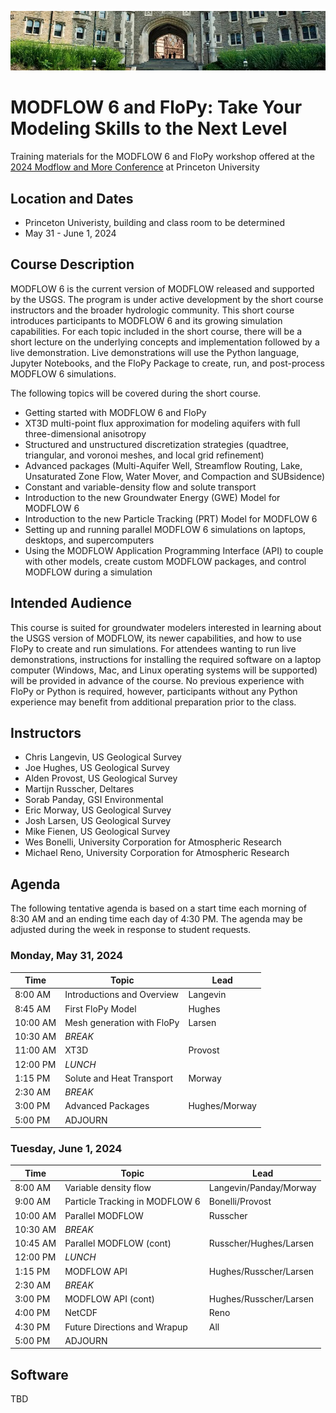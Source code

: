 ![alt](images/header.png)

# MODFLOW 6 and FloPy: Take Your Modeling Skills to the Next Level
Training materials for the MODFLOW 6 and FloPy workshop offered at the [2024 Modflow and More Conference](https://igwmc.princeton.edu/modflow/) at Princeton University

## Location and Dates
* Princeton Univeristy, building and class room to be determined
* May 31 - June 1, 2024


## Course Description
MODFLOW 6 is the current version of MODFLOW released and supported by the USGS.  The program is under active development by the short course instructors and the broader hydrologic community.  This short course introduces participants to MODFLOW 6 and its growing simulation capabilities.  For each topic included in the short course, there will be a short lecture on the underlying concepts and implementation followed by a live demonstration.  Live demonstrations will use the Python language, Jupyter Notebooks, and the FloPy Package to create, run, and post-process MODFLOW 6 simulations. 

The following topics will be covered during the short course.
*	Getting started with MODFLOW 6 and FloPy
*	XT3D multi-point flux approximation for modeling aquifers with full three-dimensional anisotropy
*	Structured and unstructured discretization strategies (quadtree, triangular, and voronoi meshes, and local grid refinement)
*	Advanced packages (Multi-Aquifer Well, Streamflow Routing, Lake, Unsaturated Zone Flow, Water Mover, and Compaction and SUBsidence)
*	Constant and variable-density flow and solute transport
*	Introduction to the new Groundwater Energy (GWE) Model for MODFLOW 6
*	Introduction to the new Particle Tracking (PRT) Model for MODFLOW 6
*	Setting up and running parallel MODFLOW 6 simulations on laptops, desktops, and supercomputers
*	Using the MODFLOW Application Programming Interface (API) to couple with other models, create custom MODFLOW packages, and control MODFLOW during a simulation

## Intended Audience
This course is suited for groundwater modelers interested in learning about the USGS version of MODFLOW, its newer capabilities, and how to use FloPy to create and run simulations.  For attendees wanting to run live demonstrations, instructions for installing the required software on a laptop computer (Windows, Mac, and Linux operating systems will be supported) will be provided in advance of the course.  No previous experience with FloPy or Python is required, however, participants without any Python experience may benefit from additional preparation prior to the class.

## Instructors
* Chris Langevin, US Geological Survey
* Joe Hughes, US Geological Survey
* Alden Provost, US Geological Survey
* Martijn Russcher, Deltares
* Sorab Panday, GSI Environmental
* Eric Morway, US Geological Survey
* Josh Larsen, US Geological Survey
* Mike Fienen, US Geological Survey
* Wes Bonelli, University Corporation for Atmospheric Research
* Michael Reno, University Corporation for Atmospheric Research

## Agenda

The following tentative agenda is based on a start time each morning of 8:30 AM and an ending time each day of 4:30 PM.  The agenda may be adjusted during the week in response to student requests.

### Monday, May 31, 2024

|Time      |Topic                            |Lead                        |
|----------|---------------------------------|----------------------------|
| 8:00 AM  |Introductions and Overview       |Langevin                    |
| 8:45 AM  |First FloPy Model                |Hughes                      |
|10:00 AM  |Mesh generation with FloPy       |Larsen                      |
|10:30 AM  |*BREAK*                          |                            |
|11:00 AM  |XT3D                             |Provost                     |
|12:00 PM  |*LUNCH*                          |                            |
| 1:15 PM  |Solute and Heat Transport        |Morway                      |
| 2:30 AM  |*BREAK*                          |                            |
| 3:00 PM  |Advanced Packages                |Hughes/Morway               |
| 5:00 PM  |ADJOURN                          |                            |

### Tuesday, June 1, 2024

|Time      |Topic                            |Lead                        |
|----------|---------------------------------|----------------------------|
| 8:00 AM  |Variable density flow            | Langevin/Panday/Morway     |
| 9:00 AM  |Particle Tracking in MODFLOW 6   | Bonelli/Provost            |
|10:00 AM  |Parallel MODFLOW                 | Russcher                   |
|10:30 AM  |*BREAK*                          |                            |
|10:45 AM  |Parallel MODFLOW (cont)          | Russcher/Hughes/Larsen     |
|12:00 PM  |*LUNCH*                          |                            |
| 1:15 PM  |MODFLOW API                      | Hughes/Russcher/Larsen     |
| 2:30 AM  |*BREAK*                          |                            |
| 3:00 PM  |MODFLOW API (cont)               | Hughes/Russcher/Larsen     |
| 4:00 PM  |NetCDF                           | Reno                       |
| 4:30 PM  |Future Directions and Wrapup     | All                        |
| 5:00 PM  |ADJOURN                          |                            |


## Software
TBD
